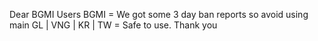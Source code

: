Dear BGMI Users 
BGMI = We got some 3 day ban reports so avoid using main
GL | VNG | KR | TW = Safe to use.
Thank you




